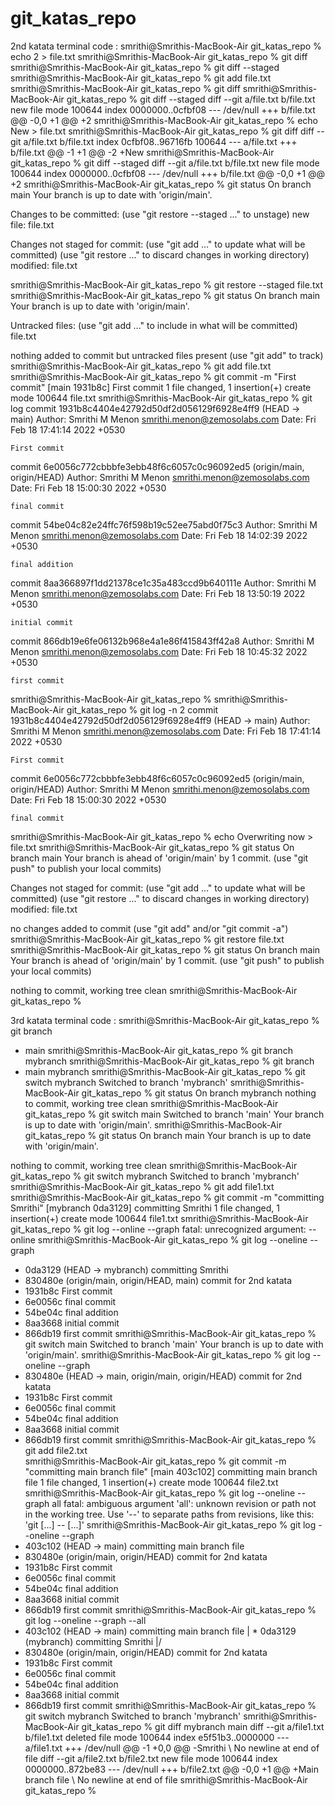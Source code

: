 # git_katas_repo

2nd katata terminal code : 
smrithi@Smrithis-MacBook-Air git_katas_repo %  echo 2 > file.txt
smrithi@Smrithis-MacBook-Air git_katas_repo % git diff
smrithi@Smrithis-MacBook-Air git_katas_repo % git diff --staged
smrithi@Smrithis-MacBook-Air git_katas_repo % git add file.txt
smrithi@Smrithis-MacBook-Air git_katas_repo % git diff
smrithi@Smrithis-MacBook-Air git_katas_repo % git diff --staged
diff --git a/file.txt b/file.txt
new file mode 100644
index 0000000..0cfbf08
--- /dev/null
+++ b/file.txt
@@ -0,0 +1 @@
+2
smrithi@Smrithis-MacBook-Air git_katas_repo % echo New > file.txt
smrithi@Smrithis-MacBook-Air git_katas_repo % git diff
diff --git a/file.txt b/file.txt
index 0cfbf08..96716fb 100644
--- a/file.txt
+++ b/file.txt
@@ -1 +1 @@
-2
+New
smrithi@Smrithis-MacBook-Air git_katas_repo % git diff --staged
diff --git a/file.txt b/file.txt
new file mode 100644
index 0000000..0cfbf08
--- /dev/null
+++ b/file.txt
@@ -0,0 +1 @@
+2
smrithi@Smrithis-MacBook-Air git_katas_repo % git status
On branch main
Your branch is up to date with 'origin/main'.

Changes to be committed:
  (use "git restore --staged <file>..." to unstage)
        new file:   file.txt

Changes not staged for commit:
  (use "git add <file>..." to update what will be committed)
  (use "git restore <file>..." to discard changes in working directory)
        modified:   file.txt

smrithi@Smrithis-MacBook-Air git_katas_repo % git restore --staged file.txt
smrithi@Smrithis-MacBook-Air git_katas_repo % git status
On branch main
Your branch is up to date with 'origin/main'.

Untracked files:
  (use "git add <file>..." to include in what will be committed)
        file.txt

nothing added to commit but untracked files present (use "git add" to track)
smrithi@Smrithis-MacBook-Air git_katas_repo % git add file.txt
smrithi@Smrithis-MacBook-Air git_katas_repo % git commit -m "First commit"
[main 1931b8c] First commit
 1 file changed, 1 insertion(+)
 create mode 100644 file.txt
smrithi@Smrithis-MacBook-Air git_katas_repo % git log
commit 1931b8c4404e42792d50df2d056129f6928e4ff9 (HEAD -> main)
Author: Smrithi M Menon <smrithi.menon@zemosolabs.com>
Date:   Fri Feb 18 17:41:14 2022 +0530

    First commit

commit 6e0056c772cbbbfe3ebb48f6c6057c0c96092ed5 (origin/main, origin/HEAD)
Author: Smrithi M Menon <smrithi.menon@zemosolabs.com>
Date:   Fri Feb 18 15:00:30 2022 +0530

    final commit

commit 54be04c82e24ffc76f598b19c52ee75abd0f75c3
Author: Smrithi M Menon <smrithi.menon@zemosolabs.com>
Date:   Fri Feb 18 14:02:39 2022 +0530

    final addition

commit 8aa366897f1dd21378ce1c35a483ccd9b640111e
Author: Smrithi M Menon <smrithi.menon@zemosolabs.com>
Date:   Fri Feb 18 13:50:19 2022 +0530

    initial commit

commit 866db19e6fe06132b968e4a1e86f415843ff42a8
Author: Smrithi M Menon <smrithi.menon@zemosolabs.com>
Date:   Fri Feb 18 10:45:32 2022 +0530

    first commit
smrithi@Smrithis-MacBook-Air git_katas_repo % 
smrithi@Smrithis-MacBook-Air git_katas_repo % git log -n 2
commit 1931b8c4404e42792d50df2d056129f6928e4ff9 (HEAD -> main)
Author: Smrithi M Menon <smrithi.menon@zemosolabs.com>
Date:   Fri Feb 18 17:41:14 2022 +0530

    First commit

commit 6e0056c772cbbbfe3ebb48f6c6057c0c96092ed5 (origin/main, origin/HEAD)
Author: Smrithi M Menon <smrithi.menon@zemosolabs.com>
Date:   Fri Feb 18 15:00:30 2022 +0530

    final commit
smrithi@Smrithis-MacBook-Air git_katas_repo % echo Overwriting now > file.txt
smrithi@Smrithis-MacBook-Air git_katas_repo % git status
On branch main
Your branch is ahead of 'origin/main' by 1 commit.
  (use "git push" to publish your local commits)

Changes not staged for commit:
  (use "git add <file>..." to update what will be committed)
  (use "git restore <file>..." to discard changes in working directory)
        modified:   file.txt

no changes added to commit (use "git add" and/or "git commit -a")
smrithi@Smrithis-MacBook-Air git_katas_repo % git restore file.txt
smrithi@Smrithis-MacBook-Air git_katas_repo % git status
On branch main
Your branch is ahead of 'origin/main' by 1 commit.
  (use "git push" to publish your local commits)

nothing to commit, working tree clean
smrithi@Smrithis-MacBook-Air git_katas_repo % 







3rd katata terminal code : 
smrithi@Smrithis-MacBook-Air git_katas_repo % git branch
* main
smrithi@Smrithis-MacBook-Air git_katas_repo % git branch mybranch
smrithi@Smrithis-MacBook-Air git_katas_repo % git branch
* main
  mybranch
smrithi@Smrithis-MacBook-Air git_katas_repo % git switch mybranch
Switched to branch 'mybranch'
smrithi@Smrithis-MacBook-Air git_katas_repo % git status
On branch mybranch
nothing to commit, working tree clean
smrithi@Smrithis-MacBook-Air git_katas_repo % git switch main
Switched to branch 'main'
Your branch is up to date with 'origin/main'.
smrithi@Smrithis-MacBook-Air git_katas_repo % git status
On branch main
Your branch is up to date with 'origin/main'.

nothing to commit, working tree clean
smrithi@Smrithis-MacBook-Air git_katas_repo % git switch mybranch
Switched to branch 'mybranch'
smrithi@Smrithis-MacBook-Air git_katas_repo % git add file1.txt
smrithi@Smrithis-MacBook-Air git_katas_repo % git commit -m "committing Smrithi"
[mybranch 0da3129] committing Smrithi
 1 file changed, 1 insertion(+)
 create mode 100644 file1.txt
smrithi@Smrithis-MacBook-Air git_katas_repo % git log --online --graph
fatal: unrecognized argument: --online
smrithi@Smrithis-MacBook-Air git_katas_repo % git log --oneline --graph
* 0da3129 (HEAD -> mybranch) committing Smrithi
* 830480e (origin/main, origin/HEAD, main) commit for 2nd katata
* 1931b8c First commit
* 6e0056c final commit
* 54be04c final addition
* 8aa3668 initial commit
* 866db19 first commit
smrithi@Smrithis-MacBook-Air git_katas_repo % git switch main
Switched to branch 'main'
Your branch is up to date with 'origin/main'.
smrithi@Smrithis-MacBook-Air git_katas_repo % git log --oneline --graph
* 830480e (HEAD -> main, origin/main, origin/HEAD) commit for 2nd katata
* 1931b8c First commit
* 6e0056c final commit
* 54be04c final addition
* 8aa3668 initial commit
* 866db19 first commit
smrithi@Smrithis-MacBook-Air git_katas_repo % git add file2.txt             
smrithi@Smrithis-MacBook-Air git_katas_repo % git commit -m "committing main branch file"
[main 403c102] committing main branch file
 1 file changed, 1 insertion(+)
 create mode 100644 file2.txt
smrithi@Smrithis-MacBook-Air git_katas_repo % git log --oneline --graph all
fatal: ambiguous argument 'all': unknown revision or path not in the working tree.
Use '--' to separate paths from revisions, like this:
'git <command> [<revision>...] -- [<file>...]'
smrithi@Smrithis-MacBook-Air git_katas_repo % git log --oneline --graph
* 403c102 (HEAD -> main) committing main branch file
* 830480e (origin/main, origin/HEAD) commit for 2nd katata
* 1931b8c First commit
* 6e0056c final commit
* 54be04c final addition
* 8aa3668 initial commit
* 866db19 first commit
smrithi@Smrithis-MacBook-Air git_katas_repo % git log --oneline --graph --all
* 403c102 (HEAD -> main) committing main branch file
| * 0da3129 (mybranch) committing Smrithi
|/  
* 830480e (origin/main, origin/HEAD) commit for 2nd katata
* 1931b8c First commit
* 6e0056c final commit
* 54be04c final addition
* 8aa3668 initial commit
* 866db19 first commit
smrithi@Smrithis-MacBook-Air git_katas_repo % git switch mybranch
Switched to branch 'mybranch'
smrithi@Smrithis-MacBook-Air git_katas_repo % git diff mybranch main
diff --git a/file1.txt b/file1.txt
deleted file mode 100644
index e5f51b3..0000000
--- a/file1.txt
+++ /dev/null
@@ -1 +0,0 @@
-Smrithi
\ No newline at end of file
diff --git a/file2.txt b/file2.txt
new file mode 100644
index 0000000..872be83
--- /dev/null
+++ b/file2.txt
@@ -0,0 +1 @@
+Main branch file
\ No newline at end of file
smrithi@Smrithis-MacBook-Air git_katas_repo % 
